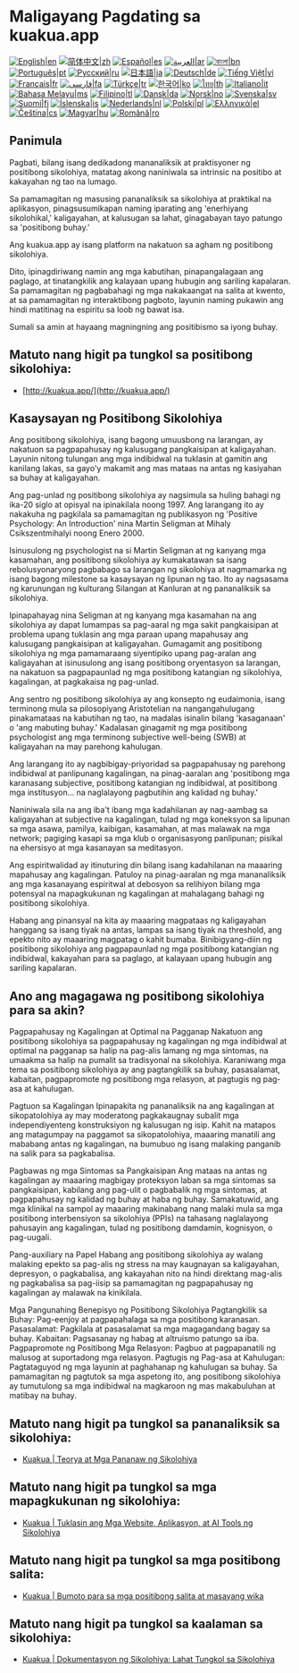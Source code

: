 # Maligayang Pagdating sa kuakua.app

[![English|en](https://img.shields.io/badge/lang-en-green.svg)](README.md)
[![简体中文|zh](https://img.shields.io/badge/lang-zh-red.svg)](README.zh.md)
[![Español|es](https://img.shields.io/badge/lang-es-yellow.svg)](README.es.md)
[![العربية|ar](https://img.shields.io/badge/lang-ar-lightgrey.svg)](README.ar.md)
[![বাংলা|bn](https://img.shields.io/badge/lang-bn-blue.svg)](README.bn.md)
[![Português|pt](https://img.shields.io/badge/lang-pt-brightgreen.svg)](README.pt.md)
[![Русский|ru](https://img.shields.io/badge/lang-ru-darkblue.svg)](README.ru.md)
[![日本語|ja](https://img.shields.io/badge/lang-ja-orange.svg)](README.ja.md)
[![Deutsch|de](https://img.shields.io/badge/lang-de-black.svg)](README.de.md)
[![Tiếng Việt|vi](https://img.shields.io/badge/lang-vi-darkgreen.svg)](README.vi.md)
[![Français|fr](https://img.shields.io/badge/lang-fr-blue.svg)](README.fr.md)
[![فارسی|fa](https://img.shields.io/badge/lang-fa-purple.svg)](README.fa.md)
[![Türkçe|tr](https://img.shields.io/badge/lang-tr-darkred.svg)](README.tr.md)
[![한국어|ko](https://img.shields.io/badge/lang-ko-cyan.svg)](README.ko.md)
[![ไทย|th](https://img.shields.io/badge/lang-th-gold.svg)](README.th.md)
[![Italiano|it](https://img.shields.io/badge/lang-it-darkorange.svg)](README.it.md)
[![Bahasa Melayu|ms](https://img.shields.io/badge/lang-ms-teal.svg)](README.ms.md)
[![Filipino|tl](https://img.shields.io/badge/lang-tl-pink.svg)](README.tl.md)
[![Dansk|da](https://img.shields.io/badge/lang-da-darkblue.svg)](README.da.md)
[![Norsk|no](https://img.shields.io/badge/lang-no-lightblue.svg)](README.no.md)
[![Svenska|sv](https://img.shields.io/badge/lang-sv-darkgreen.svg)](README.sv.md)
[![Suomi|fi](https://img.shields.io/badge/lang-fi-blue.svg)](README.fi.md)
[![Íslenska|is](https://img.shields.io/badge/lang-is-darkred.svg)](README.is.md)
[![Nederlands|nl](https://img.shields.io/badge/lang-nl-orange.svg)](README.nl.md)
[![Polski|pl](https://img.shields.io/badge/lang-pl-purple.svg)](README.pl.md)
[![Ελληνικά|el](https://img.shields.io/badge/lang-el-lightblue.svg)](README.el.md)
[![Čeština|cs](https://img.shields.io/badge/lang-cs-darkblue.svg)](README.cs.md)
[![Magyar|hu](https://img.shields.io/badge/lang-hu-red.svg)](README.hu.md)
[![Română|ro](https://img.shields.io/badge/lang-ro-green.svg)](README.ro.md)

## Panimula

Pagbati, bilang isang dedikadong mananaliksik at praktisyoner ng positibong sikolohiya, matatag akong naniniwala sa intrinsic na positibo at kakayahan ng tao na lumago.

Sa pamamagitan ng masusing pananaliksik sa sikolohiya at praktikal na aplikasyon, pinagsusumikapan naming iparating ang 'enerhiyang sikolohikal,' kaligayahan, at kalusugan sa lahat, ginagabayan tayo patungo sa 'positibong buhay.'

Ang kuakua.app ay isang platform na nakatuon sa agham ng positibong sikolohiya.

Dito, ipinagdiriwang namin ang mga kabutihan, pinapangalagaan ang paglago, at tinatangkilik ang kalayaan upang hubugin ang sariling kapalaran. Sa pamamagitan ng pagbabahagi ng mga nakakaangat na salita at kwento, at sa pamamagitan ng interaktibong pagboto, layunin naming pukawin ang hindi matitinag na espiritu sa loob ng bawat isa.

Sumali sa amin at hayaang magningning ang positibismo sa iyong buhay.

## Matuto nang higit pa tungkol sa positibong sikolohiya:

- [http://kuakua.app/](http://kuakua.app/)

## Kasaysayan ng Positibong Sikolohiya

Ang positibong sikolohiya, isang bagong umuusbong na larangan, ay nakatuon sa pagpapahusay ng kalusugang pangkaisipan at kaligayahan. Layunin nitong tulungan ang mga indibidwal na tuklasin at gamitin ang kanilang lakas, sa gayo'y makamit ang mas mataas na antas ng kasiyahan sa buhay at kaligayahan.

Ang pag-unlad ng positibong sikolohiya ay nagsimula sa huling bahagi ng ika-20 siglo at opisyal na ipinakilala noong 1997. Ang larangang ito ay nakakuha ng pagkilala sa pamamagitan ng publikasyon ng 'Positive Psychology: An Introduction' nina Martin Seligman at Mihaly Csikszentmihalyi noong Enero 2000.

Isinusulong ng psychologist na si Martin Seligman at ng kanyang mga kasamahan, ang positibong sikolohiya ay kumakatawan sa isang rebolusyonaryong pagbabago sa larangan ng sikolohiya at nagmamarka ng isang bagong milestone sa kasaysayan ng lipunan ng tao. Ito ay nagsasama ng karunungan ng kulturang Silangan at Kanluran at ng pananaliksik sa sikolohiya.

Ipinapahayag nina Seligman at ng kanyang mga kasamahan na ang sikolohiya ay dapat lumampas sa pag-aaral ng mga sakit pangkaisipan at problema upang tuklasin ang mga paraan upang mapahusay ang kalusugang pangkaisipan at kaligayahan. Gumagamit ang positibong sikolohiya ng mga pamamaraang siyentipiko upang pag-aralan ang kaligayahan at isinusulong ang isang positibong oryentasyon sa larangan, na nakatuon sa pagpapaunlad ng mga positibong katangian ng sikolohiya, kagalingan, at pagkakaisa ng pag-unlad.

Ang sentro ng positibong sikolohiya ay ang konsepto ng eudaimonia, isang terminong mula sa pilosopiyang Aristotelian na nangangahulugang pinakamataas na kabutihan ng tao, na madalas isinalin bilang 'kasaganaan' o 'ang mabuting buhay.' Kadalasan ginagamit ng mga positibong psychologist ang mga terminong subjective well-being (SWB) at kaligayahan na may parehong kahulugan.

Ang larangang ito ay nagbibigay-priyoridad sa pagpapahusay ng parehong indibidwal at panlipunang kagalingan, na pinag-aaralan ang 'positibong mga karanasang subjective, positibong katangian ng indibidwal, at positibong mga institusyon... na naglalayong pagbutihin ang kalidad ng buhay.'

Naniniwala sila na ang iba't ibang mga kadahilanan ay nag-aambag sa kaligayahan at subjective na kagalingan, tulad ng mga koneksyon sa lipunan sa mga asawa, pamilya, kaibigan, kasamahan, at mas malawak na mga network; pagiging kasapi sa mga klub o organisasyong panlipunan; pisikal na ehersisyo at mga kasanayan sa meditasyon.

Ang espiritwalidad ay itinuturing din bilang isang kadahilanan na maaaring mapahusay ang kagalingan. Patuloy na pinag-aaralan ng mga mananaliksik ang mga kasanayang espiritwal at debosyon sa relihiyon bilang mga potensyal na mapagkukunan ng kagalingan at mahalagang bahagi ng positibong sikolohiya.

Habang ang pinansyal na kita ay maaaring magpataas ng kaligayahan hanggang sa isang tiyak na antas, lampas sa isang tiyak na threshold, ang epekto nito ay maaaring magpatag o kahit bumaba. Binibigyang-diin ng positibong sikolohiya ang pagpapaunlad ng mga positibong katangian ng indibidwal, kakayahan para sa paglago, at kalayaan upang hubugin ang sariling kapalaran.

## Ano ang magagawa ng positibong sikolohiya para sa akin?

Pagpapahusay ng Kagalingan at Optimal na Pagganap Nakatuon ang positibong sikolohiya sa pagpapahusay ng kagalingan ng mga indibidwal at optimal na pagganap sa halip na pag-alis lamang ng mga sintomas, na umaakma sa halip na pumalit sa tradisyonal na sikolohiya. Karaniwang mga tema sa positibong sikolohiya ay ang pagtangkilik sa buhay, pasasalamat, kabaitan, pagpapromote ng positibong mga relasyon, at pagtugis ng pag-asa at kahulugan.

Pagtuon sa Kagalingan Ipinapakita ng pananaliksik na ang kagalingan at sikopatolohiya ay may moderatong pagkakaugnay subalit mga independiyenteng konstruksiyon ng kalusugan ng isip. Kahit na matapos ang matagumpay na paggamot sa sikopatolohiya, maaaring manatili ang mababang antas ng kagalingan, na bumubuo ng isang malaking panganib na salik para sa pagkabalisa.

Pagbawas ng mga Sintomas sa Pangkaisipan Ang mataas na antas ng kagalingan ay maaaring magbigay proteksyon laban sa mga sintomas sa pangkaisipan, kabilang ang pag-ulit o pagbabalik ng mga sintomas, at pagpapahusay ng kalidad ng buhay at haba ng buhay. Samakatuwid, ang mga klinikal na sampol ay maaaring makinabang nang malaki mula sa mga positibong interbensiyon sa sikolohiya (PPIs) na tahasang naglalayong pahusayin ang kagalingan, tulad ng positibong damdamin, kognisyon, o pag-uugali.

Pang-auxiliary na Papel Habang ang positibong sikolohiya ay walang malaking epekto sa pag-alis ng stress na may kaugnayan sa kaligayahan, depresyon, o pagkabalisa, ang kakayahan nito na hindi direktang mag-alis ng pagkabalisa sa pag-iisip sa pamamagitan ng pagpapahusay ng kagalingan ay malawak na kinikilala.

Mga Pangunahing Benepisyo ng Positibong Sikolohiya Pagtangkilik sa Buhay: Pag-eenjoy at pagpapahalaga sa mga positibong karanasan. Pasasalamat: Pagkilala at pasasalamat sa mga magagandang bagay sa buhay. Kabaitan: Pagsasanay ng habag at altruismo patungo sa iba. Pagpapromote ng Positibong Mga Relasyon: Pagbuo at pagpapanatili ng malusog at suportadong mga relasyon. Pagtugis ng Pag-asa at Kahulugan: Pagtataguyod ng mga layunin at paghahanap ng kahulugan sa buhay. Sa pamamagitan ng pagtutok sa mga aspetong ito, ang positibong sikolohiya ay tumutulong sa mga indibidwal na magkaroon ng mas makabuluhan at matibay na buhay.

## Matuto nang higit pa tungkol sa pananaliksik sa sikolohiya:

- [Kuakua | Teorya at Mga Pananaw ng Sikolohiya](http://kuakua.app/theories-insights)

## Matuto nang higit pa tungkol sa mga mapagkukunan ng sikolohiya:

- [Kuakua | Tuklasin ang Mga Website, Aplikasyon, at AI Tools ng Sikolohiya](http://kuakua.app/explore)

## Matuto nang higit pa tungkol sa mga positibong salita:

- [Kuakua | Bumoto para sa mga positibong salita at masayang wika](http://kuakua.app/vote)

## Matuto nang higit pa tungkol sa kaalaman sa sikolohiya:

- [Kuakua | Dokumentasyon ng Sikolohiya: Lahat Tungkol sa Sikolohiya](http://kuakua.app/docs)
